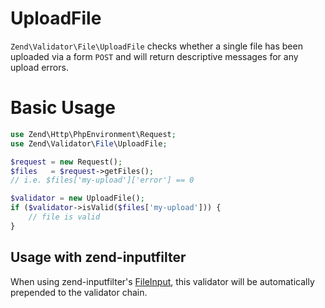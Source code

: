 # UploadFile

`Zend\Validator\File\UploadFile` checks whether a single file has been uploaded
via a form `POST` and will return descriptive messages for any upload errors.

# Basic Usage

```php
use Zend\Http\PhpEnvironment\Request;
use Zend\Validator\File\UploadFile;

$request = new Request();
$files   = $request->getFiles();
// i.e. $files['my-upload']['error'] == 0

$validator = new UploadFile();
if ($validator->isValid($files['my-upload'])) {
    // file is valid
}
```

## Usage with zend-inputfilter

When using zend-inputfilter's [FileInput](https://zendframework.github.io/zend-inputfilter/file-input/),
this validator will be automatically prepended to the validator chain.
